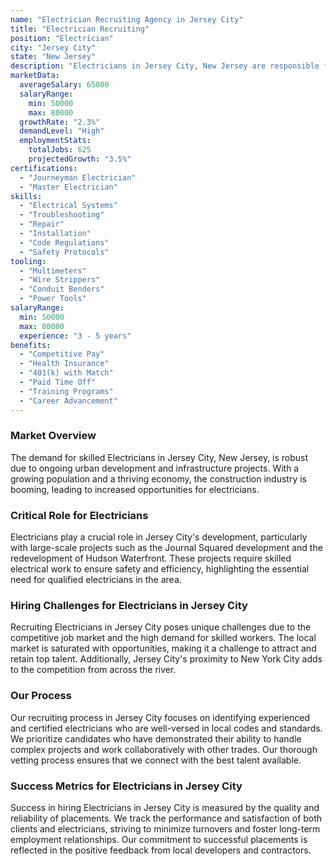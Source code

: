```yaml
---
name: "Electrician Recruiting Agency in Jersey City"
title: "Electrician Recruiting"
position: "Electrician"
city: "Jersey City"
state: "New Jersey"
description: "Electricians in Jersey City, New Jersey are responsible for installing, maintaining and repairing electrical systems in residential, commercial, and industrial settings."
marketData:
  averageSalary: 65000
  salaryRange:
    min: 50000
    max: 80000
  growthRate: "2.3%"
  demandLevel: "High"
  employmentStats:
    totalJobs: 625
    projectedGrowth: "3.5%"
certifications:
  - "Journeyman Electrician"
  - "Master Electrician"
skills:
  - "Electrical Systems"
  - "Troubleshooting"
  - "Repair"
  - "Installation"
  - "Code Regulations"
  - "Safety Protocols"
tooling:
  - "Multimeters"
  - "Wire Strippers"
  - "Conduit Benders"
  - "Power Tools"
salaryRange:
  min: 50000
  max: 80000
  experience: "3 - 5 years"
benefits:
  - "Competitive Pay"
  - "Health Insurance"
  - "401(k) with Match"
  - "Paid Time Off"
  - "Training Programs"
  - "Career Advancement"
---
```


### Market Overview
The demand for skilled Electricians in Jersey City, New Jersey, is robust due to ongoing urban development and infrastructure projects. With a growing population and a thriving economy, the construction industry is booming, leading to increased opportunities for electricians.

### Critical Role for Electricians
Electricians play a crucial role in Jersey City's development, particularly with large-scale projects such as the Journal Squared development and the redevelopment of Hudson Waterfront. These projects require skilled electrical work to ensure safety and efficiency, highlighting the essential need for qualified electricians in the area.

### Hiring Challenges for Electricians in Jersey City
Recruiting Electricians in Jersey City poses unique challenges due to the competitive job market and the high demand for skilled workers. The local market is saturated with opportunities, making it a challenge to attract and retain top talent. Additionally, Jersey City's proximity to New York City adds to the competition from across the river.

### Our Process
Our recruiting process in Jersey City focuses on identifying experienced and certified electricians who are well-versed in local codes and standards. We prioritize candidates who have demonstrated their ability to handle complex projects and work collaboratively with other trades. Our thorough vetting process ensures that we connect with the best talent available.

### Success Metrics for Electricians in Jersey City
Success in hiring Electricians in Jersey City is measured by the quality and reliability of placements. We track the performance and satisfaction of both clients and electricians, striving to minimize turnovers and foster long-term employment relationships. Our commitment to successful placements is reflected in the positive feedback from local developers and contractors.